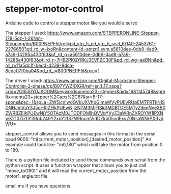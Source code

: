 # stepper-motor-control
Arduino code to control a stepper motor like you would a servo


The stepper I used: https://www.amazon.com/STEPPERONLINE-Stepper-178-5oz-1-26Nm-Stepping/dp/B00PNEPF5I/ref=pd_vtp_h_pd_vtp_h_sccl_6/140-2453761-2276650?pd_rd_w=ixoRn&content-id=amzn1.sym.a5610dee-0db9-4ad9-a7a9-14285a430f83&pf_rd_p=a5610dee-0db9-4ad9-a7a9-14285a430f83&pf_rd_r=7HB2PKQYRKJ3EVFZC30F&pd_rd_wg=aeBNn&pd_rd_r=f1a5dc1f-bedd-4239-9dca-8cdc07f0ba04&pd_rd_i=B00PNEPF5I&psc=1

The driver I used: https://www.amazon.com/Digital-Microstep-Stepper-Controller-2-phase/dp/B07YWZRXGR/ref=sr_1_17_sspa?crid=2C65SIYOJKOGM&keywords=nema23+stepper&qid=1681145748&sprefix=nema23+stepper%2Caps%2C67&sr=8-17-spons&psc=1&spLa=ZW5jcnlwdGVkUXVhbGlmaWVyPUEyRUpEMTFRTkNISDNHJmVuY3J5cHRlZElkPUEwNjIzNTM3MjFISlo1MDBTOE5MTyZlbmNyeXB0ZWRBZElkPUEwNjY5OTAzM0JTODFOMlhQVVpYVyZ3aWRnZXROYW1lPXNwX210ZiZhY3Rpb249Y2xpY2tSZWRpcmVjdCZkb05vdExvZ0NsaWNrPXRydWU=


stepper_control allows you to send messages in this format in the serial baud 9600: "m[current_motor_position],[desired_motor_position]"
An example could look like: "m0,180" which will take the motor from position 0 to 180. 

There is a python file included to send these commands over serial from the python script. It uses a function wrapper that allows you to just call "move_to(180)" and it will read the current_motor_position from the motor1_angle.txt file. 

email me if you have questions